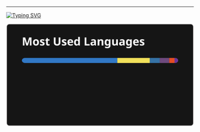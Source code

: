 ---

[![Typing SVG](https://readme-typing-svg.herokuapp.com?color=blue&center=true&multiline=true&width=900&size=40&lines=hey,+i+do+tech+for+fun+++++++++++)](https://github.com/theg1239)

![GitHub Stats](./stats.svg)
